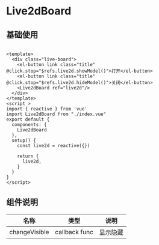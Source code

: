 # Live2dBoard

## 基础使用

```vue demo

<template>
  <div class="live-board">
    <el-button link class="title" @click.stop="$refs.live2d.showModel()">打开</el-button>
    <el-button link class="title" @click.stop="$refs.live2d.hideModel()">关闭</el-button>
    <Live2dBoard ref="live2d"/>
  </div>
</template>
<script >
import { reactive } from 'vue'
import Live2dBoard from "./index.vue"
export default {
  components: {
    Live2dBoard
  },
  setup() {
    const live2d = reactive({})
    
    return {
      live2d,
    }
  }
}
</script>
```

## 组件说明

| 名称          | 类型          | 说明     |
| ------------- | ------------- | -------- |
| changeVisible | callback func | 显示隐藏 |
